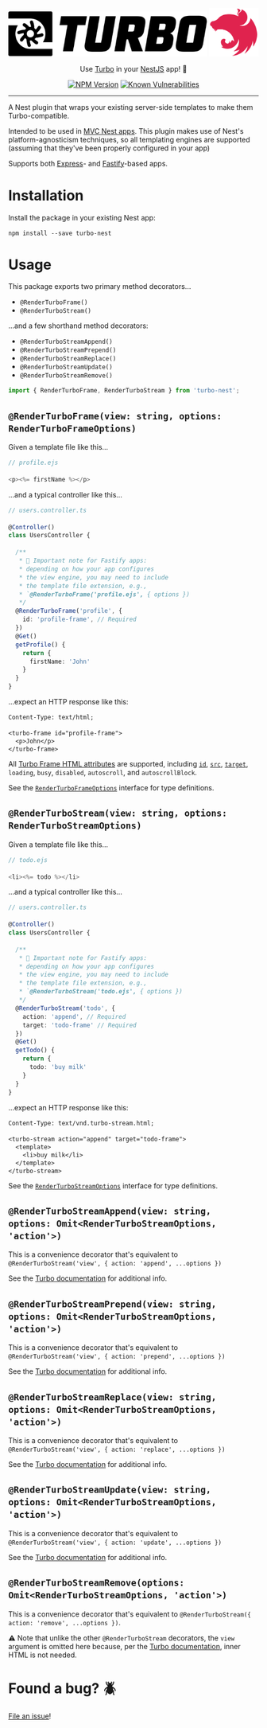 <p align="center">
  <img src="./img/turbo.svg" width="400">
  <img src="./img/nest.svg" width="100">
</p>
<p align="center">
  Use <a href="https://turbo.hotwire.dev/">Turbo</a> in your <a href="https://nestjs.com/">NestJS</a> app! 🚀
</p>
<p align="center">
  <a href="https://www.npmjs.com/package/turbo-nest" target="_blank"><img src="https://img.shields.io/npm/v/turbo-nest.svg" alt="NPM Version" /></a>
  <a href="https://snyk.io/test/github/john-goldsmith/turbo-nest?targetFile=package.json" target="_blank"><img src="https://snyk.io/test/github/john-goldsmith/turbo-nest/badge.svg?targetFile=package.json" alt="Known Vulnerabilities" /></a>
</p>
<hr>

A Nest plugin that wraps your existing server-side templates to make them Turbo-compatible.

Intended to be used in [MVC Nest apps](https://docs.nestjs.com/techniques/mvc). This plugin makes use of Nest's platform-agnosticism techniques, so all templating engines are supported (assuming that they've been properly configured in your app)

Supports both [Express](https://expressjs.com/)- and [Fastify](https://www.fastify.io/)-based apps.

# Installation
Install the package in your existing Nest app:

```
npm install --save turbo-nest
```

# Usage
This package exports two primary method decorators...

* `@RenderTurboFrame()`
* `@RenderTurboStream()`

...and a few shorthand method decorators:

* `@RenderTurboStreamAppend()`
* `@RenderTurboStreamPrepend()`
* `@RenderTurboStreamReplace()`
* `@RenderTurboStreamUpdate()`
* `@RenderTurboStreamRemove()`

```typescript
import { RenderTurboFrame, RenderTurboStream } from 'turbo-nest';
```

## `@RenderTurboFrame(view: string, options: RenderTurboFrameOptions)`

Given a template file like this...

```js
// profile.ejs

<p><%= firstName %></p>
```

...and a typical controller like this...

```typescript
// users.controller.ts

@Controller()
class UsersController {

  /**
   * 🚨 Important note for Fastify apps:
   * depending on how your app configures
   * the view engine, you may need to include
   * the template file extension, e.g.,
   * `@RenderTurboFrame('profile.ejs', { options })
   */
  @RenderTurboFrame('profile', {
    id: 'profile-frame', // Required
  })
  @Get()
  getProfile() {
    return {
      firstName: 'John'
    }
  }
}
```

...expect an HTTP response like this:

```text
Content-Type: text/html;

<turbo-frame id="profile-frame">
  <p>John</p>
</turbo-frame>
```

All [Turbo Frame HTML attributes](https://turbo.hotwire.dev/reference/frames#html-attributes) are supported, including [`id`](https://turbo.hotwire.dev/reference/frames#basic-frame), [`src`](https://turbo.hotwire.dev/reference/frames#lazy-loaded-frame), [`target`](https://turbo.hotwire.dev/reference/frames#frame-that-drives-navigation-to-replace-whole-page), `loading`, `busy`, `disabled`, `autoscroll`, and `autoscrollBlock`.

See the [`RenderTurboFrameOptions`](./src/render-turbo-frame.decorator.ts:19-28) interface for type definitions.

## `@RenderTurboStream(view: string, options: RenderTurboStreamOptions)`

Given a template file like this...

```js
// todo.ejs

<li><%= todo %></li>
```

...and a typical controller like this...

```typescript
// users.controller.ts

@Controller()
class UsersController {

  /**
   * 🚨 Important note for Fastify apps:
   * depending on how your app configures
   * the view engine, you may need to include
   * the template file extension, e.g.,
   * `@RenderTurboStream('todo.ejs', { options })
   */
  @RenderTurboStream('todo', {
    action: 'append', // Required
    target: 'todo-frame' // Required
  })
  @Get()
  getTodo() {
    return {
      todo: 'buy milk'
    }
  }
}
```

...expect an HTTP response like this:

```text
Content-Type: text/vnd.turbo-stream.html;

<turbo-stream action="append" target="todo-frame">
  <template>
    <li>buy milk</li>
  </template>
</turbo-stream>
```

See the [`RenderTurboStreamOptions`](./src/render-turbo-stream.decorator.ts:13-16) interface for type definitions.

## `@RenderTurboStreamAppend(view: string, options: Omit<RenderTurboStreamOptions, 'action'>)`
This is a convenience decorator that's equivalent to `@RenderTurboStream('view', { action: 'append', ...options })`

See the [Turbo documentation](https://turbo.hotwire.dev/reference/streams#append) for additional info.

## `@RenderTurboStreamPrepend(view: string, options: Omit<RenderTurboStreamOptions, 'action'>)`
This is a convenience decorator that's equivalent to `@RenderTurboStream('view', { action: 'prepend', ...options })`

See the [Turbo documentation](https://turbo.hotwire.dev/reference/streams#prepend) for additional info.

## `@RenderTurboStreamReplace(view: string, options: Omit<RenderTurboStreamOptions, 'action'>)`
This is a convenience decorator that's equivalent to `@RenderTurboStream('view', { action: 'replace', ...options })`

See the [Turbo documentation](https://turbo.hotwire.dev/reference/streams#replace) for additional info.

## `@RenderTurboStreamUpdate(view: string, options: Omit<RenderTurboStreamOptions, 'action'>)`
This is a convenience decorator that's equivalent to `@RenderTurboStream('view', { action: 'update', ...options })`

See the [Turbo documentation](https://turbo.hotwire.dev/reference/streams#update) for additional info.

## `@RenderTurboStreamRemove(options: Omit<RenderTurboStreamOptions, 'action'>)`
This is a convenience decorator that's equivalent to `@RenderTurboStream({ action: 'remove', ...options })`.

⚠️ Note that unlike the other `@RenderTurboStream` decorators, the `view` argument is omitted here because, per the [Turbo documentation](https://turbo.hotwire.dev/reference/streams#remove), inner HTML is not needed.

# Found a bug? 🪲
[File an issue](https://github.com/john-goldsmith/turbo-nest/issues/new)!
